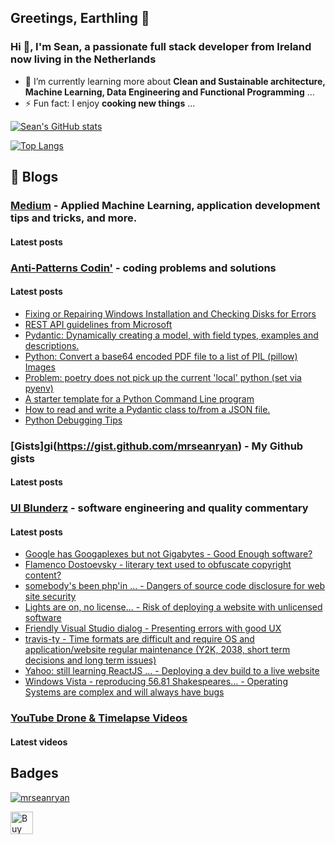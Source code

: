 ## Greetings, Earthling 👋
### Hi 👋, I'm Sean, a passionate full stack developer from Ireland now living in the Netherlands

- 🌱 I’m currently learning more about **Clean and Sustainable architecture, Machine Learning, Data Engineering and Functional Programming** ...
- ⚡ Fun fact: I enjoy **cooking new things** ...

<!--
**mrseanryan/mrseanryan** is a ✨ _special_ ✨ repository because its `README.md` (this file) appears on your GitHub profile.

Here are some ideas to get you started:

- 🔭 I’m currently working on ...
- 🌱 I’m currently learning ...
- 👯 I’m looking to collaborate on ...
- 🤔 I’m looking for help with ...
- 💬 Ask me about ...
- 📫 How to reach me: ...
- 😄 Pronouns: ...
- ⚡ Fun fact: ...
-->

<!-- my own vercel app - see https://vercel.com/mrseanryan - sign in via github -->

[![Sean's GitHub stats](http://mrseanryan-github-readme-stats.vercel.app//api?username=mrseanryan&theme=blue-green&show_icons=true)](https://github.com/mrseanryan/github-readme-stats)

<!-- shared vercel app
[![Sean's GitHub stats](https://github-readme-stats.vercel.app/api?username=mrseanryan&theme=blue-green&show_icons=true)](https://github.com/mrseanryan/github-readme-stats)
-->

[![Top Langs](http://mrseanryan-github-readme-stats.vercel.app/api/top-langs/?username=mrseanryan&theme=blue-green&show_icons=true)](https://github.com/mrseanryan/github-readme-stats)

<!-- shared vercel app
[![Top Langs](https://github-readme-stats.vercel.app/api/top-langs/?username=mrseanryan&theme=blue-green&show_icons=true)](https://github.com/mrseanryan/github-readme-stats)
-->

## 📝 Blogs

### [Medium](https://medium.com/@mr.sean.ryan) - Applied Machine Learning, application development tips and tricks, and more.

#### Latest posts
<!-- BLOG-POST-LIST-MEDIUM:START -->
<!-- BLOG-POST-LIST-MEDIUM:END -->

### [Anti-Patterns Codin'](https://antipatterns.blogspot.com/) - coding problems and solutions

#### Latest posts
<!-- BLOG-POST-LIST-APC:START -->
- [Fixing or Repairing Windows Installation and Checking Disks for Errors](http://antipatterns.blogspot.com/2025/05/fixing-or-repairing-windows.html)
- [REST API guidelines from Microsoft](http://antipatterns.blogspot.com/2025/03/rest-api-guidelines-from-microsoft.html)
- [Pydantic: Dynamically creating a model, with field types, examples and descriptions.](http://antipatterns.blogspot.com/2025/02/pydantic-dynamically-creating-model.html)
- [Python: Convert a base64 encoded PDF file to a list of PIL &lpar;pillow&rpar; Images](http://antipatterns.blogspot.com/2025/02/python-convert-base64-encoded-pdf-file.html)
- [Problem: poetry does not pick up the current &#39;local&#39; python &lpar;set via pyenv&rpar;](http://antipatterns.blogspot.com/2025/01/problem-poetry-does-not-pick-up-current.html)
- [A starter template for a Python Command Line program](http://antipatterns.blogspot.com/2025/01/a-starter-template-for-python-command.html)
- [How to read and write a Pydantic class to/from a JSON file.](http://antipatterns.blogspot.com/2025/01/how-to-read-and-write-pydantic-class.html)
- [Python Debugging Tips](http://antipatterns.blogspot.com/2024/12/python-debugging-tips.html)
<!-- BLOG-POST-LIST-APC:END -->


### [Gists]gi(https://gist.github.com/mrseanryan) - My Github gists

#### Latest posts
<!-- BLOG-POST-LIST-GIST:START -->
<!-- BLOG-POST-LIST-GIST:END -->

### [UI Blunderz](https://uiblunderz.blogspot.com/) - software engineering and quality commentary

#### Latest posts
<!-- BLOG-POST-LIST-UIB:START -->
- [Google has Googaplexes but not Gigabytes - Good Enough software?](https://uiblunderz.blogspot.com/2022/10/google-has-googaplexes-but-not.html)
- [Flamenco Dostoevsky - literary text used to obfuscate copyright content?](https://uiblunderz.blogspot.com/2021/09/flamenco-dostoevsky.html)
- [somebody&#39;s been php&#39;in ... - Dangers of source code disclosure for web site security](https://uiblunderz.blogspot.com/2018/12/somebodys-been-phpin.html)
- [Lights are on, no license... - Risk of deploying a website with unlicensed software](https://uiblunderz.blogspot.com/2018/12/lights-are-on-no-license.html)
- [Friendly Visual Studio dialog - Presenting errors with good UX](https://uiblunderz.blogspot.com/2018/12/friendly-visual-studio-dialog.html)
- [travis-ty - Time formats are difficult and require OS and application/website regular maintenance &lpar;Y2K, 2038, short term decisions and long term issues&rpar;](https://uiblunderz.blogspot.com/2018/11/travis-ty.html)
- [Yahoo: still learning ReactJS ... - Deploying a dev build to a live website](https://uiblunderz.blogspot.com/2018/11/yahoo-still-learning-reactjs.html)
- [Windows Vista - reproducing 56.81 Shakespeares... - Operating Systems are complex and will always have bugs](https://uiblunderz.blogspot.com/2018/11/windows-vista-reproducing.html)
<!-- BLOG-POST-LIST-UIB:END -->


### [YouTube Drone & Timelapse Videos](https://www.youtube.com/@SeaniusShows)

#### Latest videos
<!-- BLOG-POST-LIST-YOUTUBE:START -->
<!-- BLOG-POST-LIST-YOUTUBE:END -->


## Badges

<p align="left"> <a href="https://github.com/ryo-ma/github-profile-trophy"><img src="https://github-profile-trophy.vercel.app/?username=mrseanryan" alt="mrseanryan" /></a> </p>
  
<a href='https://ko-fi.com/K3K73ALBJ' target='_blank'><img height='36' style='border:0px;height:36px;' src='https://storage.ko-fi.com/cdn/kofi2.png?v=3' border='0' alt='Buy Me a Coffee at ko-fi.com' /></a>
